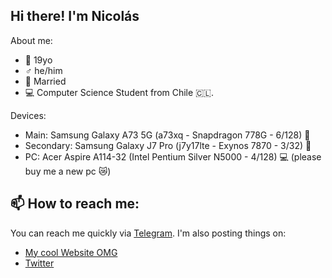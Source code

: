 ## Hi there! I'm Nicolás

About me:
- 📆 19yo
- ♂️ he/him
- 💍 Married
- 💻 Computer Science Student from Chile 🇨🇱.

Devices:
- Main: Samsung Galaxy A73 5G (a73xq - Snapdragon 778G - 6/128) 📱
- Secondary: Samsung Galaxy J7 Pro (j7y17lte - Exynos 7870 - 3/32) 📱
- PC: Acer Aspire A114-32 (Intel Pentium Silver N5000 - 4/128) 💻 (please buy me a new pc 😿)

## 📫 How to reach me:
You can reach me quickly via [Telegram](https://t.me/ngdplnk).
I'm also posting things on:
- [My cool Website OMG](https://sites.google.com/view/nicoshub/)
- [Twitter](https://www.x.com/nicolas_md5)

